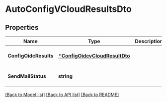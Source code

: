 # AutoConfigVCloudResultsDto

## Properties
Name | Type | Description | Notes
------------ | ------------- | ------------- | -------------
**ConfigOidcResults** | [***ConfigOidcvCloudResultDto**](ConfigOIDCVCloudResultDTO.md) |  | [optional] [default to null]
**SendMailStatus** | **string** |  | [optional] [default to null]

[[Back to Model list]](../README.md#documentation-for-models) [[Back to API list]](../README.md#documentation-for-api-endpoints) [[Back to README]](../README.md)

